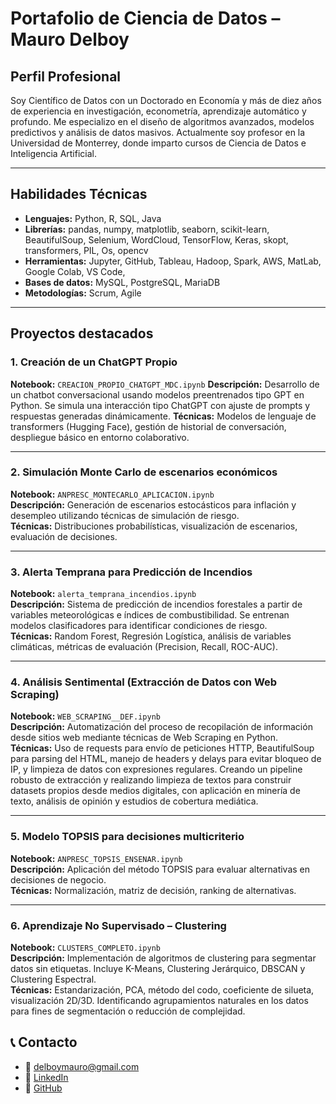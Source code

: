 # Portafolio de Ciencia de Datos – Mauro Delboy

## Perfil Profesional

Soy Científico de Datos con un Doctorado en Economía y más de diez años de experiencia en investigación, econometría, aprendizaje automático y profundo. Me especializo en el diseño de algoritmos avanzados, modelos predictivos y análisis de datos masivos. Actualmente soy profesor en la Universidad de Monterrey, donde imparto cursos de Ciencia de Datos e Inteligencia Artificial.

---

## Habilidades Técnicas

- **Lenguajes:** Python, R, SQL, Java
- **Librerías:** pandas, numpy, matplotlib, seaborn, scikit-learn, BeautifulSoup, Selenium, WordCloud, TensorFlow, Keras, skopt, transformers, PIL, Os, opencv 
- **Herramientas:** Jupyter, GitHub, Tableau, Hadoop, Spark, AWS, MatLab, Google Colab, VS Code, 
- **Bases de datos:** MySQL, PostgreSQL, MariaDB
- **Metodologías:** Scrum, Agile

---

## Proyectos destacados

### 1. Creación de un ChatGPT Propio
**Notebook:**  `CREACION_PROPIO_CHATGPT_MDC.ipynb`
**Descripción:** Desarrollo de un chatbot conversacional usando modelos preentrenados tipo GPT en Python. Se simula una interacción tipo ChatGPT con ajuste de prompts y respuestas generadas dinámicamente.
**Técnicas:** Modelos de lenguaje de transformers (Hugging Face), gestión de historial de conversación, despliegue básico en entorno colaborativo.


---

### 2. Simulación Monte Carlo de escenarios económicos
**Notebook:** `ANPRESC_MONTECARLO_APLICACION.ipynb`  
**Descripción:** Generación de escenarios estocásticos para inflación y desempleo utilizando técnicas de simulación de riesgo.  
**Técnicas:** Distribuciones probabilísticas, visualización de escenarios, evaluación de decisiones.

---

### 3. Alerta Temprana para Predicción de Incendios
**Notebook:** `alerta_temprana_incendios.ipynb`  
**Descripción:** Sistema de predicción de incendios forestales a partir de variables meteorológicas e índices de combustibilidad. Se entrenan modelos clasificadores para identificar condiciones de riesgo.  
**Técnicas:** Random Forest, Regresión Logística, análisis de variables climáticas, métricas de evaluación (Precision, Recall, ROC-AUC).

---

### 4. Análisis Sentimental (Extracción de Datos con Web Scraping)
**Notebook:** `WEB_SCRAPING__DEF.ipynb`  
**Descripción:** Automatización del proceso de recopilación de información desde sitios web mediante técnicas de Web Scraping en Python.  
**Técnicas:** Uso de requests para envío de peticiones HTTP, BeautifulSoup para parsing del HTML, manejo de headers y delays para evitar bloqueo de IP, y limpieza de datos con expresiones regulares. Creando un pipeline robusto de extracción y realizando limpieza de textos para construir datasets propios desde medios digitales, con aplicación en minería de texto, análisis de opinión y estudios de cobertura mediática.

---

### 5. Modelo TOPSIS para decisiones multicriterio
**Notebook:** `ANPRESC_TOPSIS_ENSENAR.ipynb`  
**Descripción:** Aplicación del método TOPSIS para evaluar alternativas en decisiones de negocio.  
**Técnicas:** Normalización, matriz de decisión, ranking de alternativas.

---

### 6. Aprendizaje No Supervisado – Clustering
**Notebook:** `CLUSTERS_COMPLETO.ipynb`  
**Descripción:** Implementación de algoritmos de clustering para segmentar datos sin etiquetas. Incluye K-Means, Clustering Jerárquico, DBSCAN y Clustering Espectral.  
**Técnicas:** Estandarización, PCA, método del codo, coeficiente de silueta, visualización 2D/3D. Identificando agrupamientos naturales en los datos para fines de segmentación o reducción de complejidad.


## 📞 Contacto

- 📧 delboymauro@gmail.com  
- 💼 [LinkedIn](https://linkedin.com/in/mauro-delboy)  
- 🐙 [GitHub](https://github.com/MauroDelboyUDEM)
